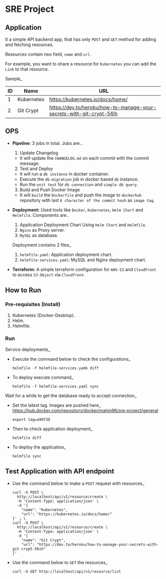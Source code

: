# SRE Project

## Application
It a simple API backend app, that has only `POST` and `GET` method for adding and fetching resources. 

Resources contain two field, `name` and `url`. 

For example, you want to share a resource for `Kubernetes` you can add the `Link` to that resource. 

Sample_

| ID | Name |   URL  |
|----| -----| -------|
| 1  | Kubernetes | https://kubernetes.io/docs/home/ |
| 2  | Git Crypt | https://dev.to/heroku/how-to-manage-your-secrets-with-git-crypt-56ih |


## OPS

- **Pipeline:** 3 jobs in total. Jobs are...
  1.  Update Changelog
  - It will update the `CHANGELOG.md` on each commit with the commit message. 
  2. Test and Deploy
  - It will run a `db instance` in docker container. 
  - Execute the `db-migration` job in docker based `db` instance. 
  - Run the `unit test` for `db connection` and `simple db query`.
  3. Build and Push Docker Image
  - It will `build` the `Dockerfile` and push the image to `dockerhub` repository with last `6 character of the commit hash` as `image tag`.  


- **Deployment:** Used tools like `Docker`, `Kubernetes`, `Helm Chart` and `Helmfile`. Components are..
  1. Application Deployment Chart Using `Helm Chart` and `Helmfile`. 
  2. `Nginx` as Proxy server.
  3. `MySQL` as database.

  Deployment contains 2 files_
  1. `helmfile.yaml`: Application deployment chart.
  2. `helmfile-services.yaml`: MySQL and Nginx deployment chart.

- **Terraform:** A simple terraform configuration for `AWS-S3` and `CloudFront` to access `S3-Object` via `Cloudfront`. 


## How to Run

### Pre-requisites (Install)
1. Kubernetes (Docker-Desktop).
2. Helm.
3. Helmfile.

### Run
  Service deployments_

  
- Execute the command below to check the configurations_
  ```
  helmfile -f helmfile-services.yamk diff
  ```
- To deploy execute command_
  ```
  helmfile -f helmfile-services.yaml sync
  ```

Wait for a while to get the database ready to accept connection_

- Set the latest tag. Images are pushed here_
  https://hub.docker.com/repository/docker/mahin96/sre-project/general
  ```
  export tag=a99f30 
  ```

- Then to check application deployment_

  ```
  helmfile diff
  ```

- To deploy the application_
  ```
  helmfile sync
  ```


## Test Application with API endpoint

- Use the command below to make a `POST` request with resources_

  ```
  curl -X POST \
    http://localhost/api/v1/resource/create \
    -H 'Content-Type: application/json' \
    -d '{
      "name": "Kubernetes",
      "url": "https://kubernetes.io/docs/home/"
  }' ; \
  curl -X POST \
    http://localhost/api/v1/resource/create \
    -H 'Content-Type: application/json' \
    -d '{
      "name": "Git Crypt",
      "url": "https://dev.to/heroku/how-to-manage-your-secrets-with-git-crypt-56ih"
  }'
  ```

- Use the command below to `GET` the resources_

  ```
  curl -X GET http://localhost/api/v1/resource/list
  ```